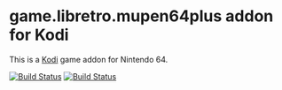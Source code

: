 # game.libretro.mupen64plus addon for Kodi

This is a [Kodi](http://kodi.tv) game addon for Nintendo 64.

[![Build Status](https://travis-ci.org/kodi-game/game.libretro.mupen64plus?branch=master)](https://travis-ci.org/kodi-game/game.libretro.mupen64plus)
[![Build Status](https://ci.appveyor.com/api/projects/status/github/kodi-game/game.libretro.mupen64plus?svg=true)](https://ci.appveyor.com/project/kodi-game/game-libretro-mupen64plus)

